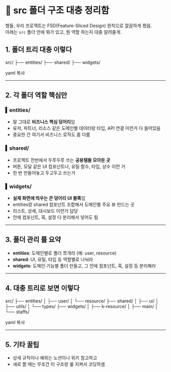 # 🤘 src 폴더 구조 대충 정리함

형들, 우리 프로젝트는 FSD(Feature-Sliced Design) 원칙으로 깔끔하게 짰음.  
아래는 `src` 폴더 안에 뭐가 있고, 뭔 역할 하는지 대충 알려줄게.

## 1. 폴더 트리 대충 이렇다

src/
├── entities/
├── shared/
├── widgets/

yaml
복사

---

## 2. 각 폴더 역할 핵심만

### ▍entities/

- 말 그대로 **비즈니스 핵심 덩어리**임
- 유저, 파트너, 리소스 같은 도메인별 데이터랑 타입, API 연결 이런거 다 들어있음
- 중요한 건 여기서 비즈니스 로직도 좀 다룸

### ▍shared/

- 프로젝트 전반에서 두루두루 쓰는 **공용템들 모아둔 곳**
- 버튼, 모달 같은 UI 컴포넌트나, 유틸 함수, 타입, 상수 이런 거
- 한 번 만들어놓고 두고두고 쓰는거

### ▍widgets/

- **실제 화면에 띄우는 큰 덩어리 UI 블록**임
- entities랑 shared 컴포넌트 조합해서 도메인별 주요 뷰 만드는 곳
- 리스트, 상세, 대시보드 이런거 담당
- 안에 컴포넌트, 훅, 설정 다 분리해서 넣어도 됨

---

## 3. 폴더 관리 룰 요약

- **entities**: 도메인별로 폴더 쪼개라 (예: user, resource)
- **shared**: UI, 유틸, 타입 등 역할별로 나눠라
- **widgets**: 도메인·기능별 폴더 만들고, 그 안에 컴포넌트, 훅, 설정 등 분리해라

---

## 4. 대충 트리로 보면 이렇다

src/
├── entities/
│ ├── user/
│ └── resource/
├── shared/
│ ├── ui/
│ ├── utils/
│ └── types/
├── widgets/
│ ├── k-resource/
│ ├── main/
│ └── staffs/

yaml
복사

---

## 5. 기타 꿀팁

- 상세 규칙이나 예외는 노션이나 위키 참고하고
- 새로 짤 때는 무조건 이 구조랑 룰 지켜서 코딩하셈

